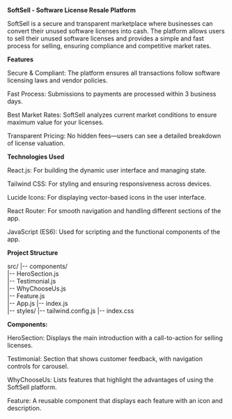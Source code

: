******SoftSell - Software License Resale Platform******

SoftSell is a secure and transparent marketplace where businesses can convert their unused software licenses into cash. The platform allows users to sell their unused software licenses and provides a simple and fast process for selling, ensuring compliance and competitive market rates.

****Features****

Secure & Compliant: The platform ensures all transactions follow software licensing laws and vendor policies.

Fast Process: Submissions to payments are processed within 3 business days.

Best Market Rates: SoftSell analyzes current market conditions to ensure maximum value for your licenses.

Transparent Pricing: No hidden fees—users can see a detailed breakdown of license valuation.

****Technologies Used****

React.js: For building the dynamic user interface and managing state.

Tailwind CSS: For styling and ensuring responsiveness across devices.

Lucide Icons: For displaying vector-based icons in the user interface.

React Router: For smooth navigation and handling different sections of the app.

JavaScript (ES6): Used for scripting and the functional components of the app.

**Project Structure**

src/
  |-- components/  
      |-- HeroSection.js      
      |-- Testimonial.js      
      |-- WhyChooseUs.js      
      |-- Feature.js      
  |-- App.js
  |-- index.js  
  |-- styles/
      |-- tailwind.config.js
      |-- index.css
      
      
**Components:**

HeroSection: Displays the main introduction with a call-to-action for selling licenses.

Testimonial: Section that shows customer feedback, with navigation controls for carousel.

WhyChooseUs: Lists features that highlight the advantages of using the SoftSell platform.

Feature: A reusable component that displays each feature with an icon and description.
